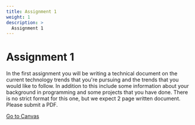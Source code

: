 ```yaml
---
title: Assignment 1
weight: 1
description: >
  Assignment 1
---
```

  
# Assignment 1

In the first assignment you will be writing a technical document on the
current technology trends that you're pursuing and the trends that you
would like to follow. In addition to this include some information about
your background in programming and some projects that you have done.
There is no strict format for this one, but we expect 2 page written
document. Please submit a PDF.

[Go to Canvas](https://iu.instructure.com/courses/1824048/assignments/9784945)

